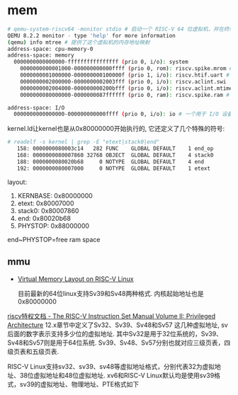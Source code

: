 # mem
```bash
# qemu-system-riscv64 -monitor stdio # 启动一个 RISC-V 64 位虚拟机，并在终端上打开一个 QEMU 监视器控制台, 此时host cpu负载很高, 注意及时退出
QEMU 8.2.2 monitor - type 'help' for more information
(qemu) info mtree # 提供了这个虚拟机的内存地址映射
address-space: cpu-memory-0
address-space: memory
  0000000000000000-ffffffffffffffff (prio 0, i/o): system
    0000000000001000-000000000000ffff (prio 0, rom): riscv.spike.mrom # 机器模式 ROM（只读存储器）. 它通常存放引导加载程序（bootloader）或一小段固件，它们是虚拟机启动时首先运行的代码
    0000000001000000-000000000100000f (prio 1, i/o): riscv.htif.uart # 一个 UART（通用异步收发器）的地址范围，这是一个简单的串行通信设备。客户操作系统使用这个地址来向虚拟串行端口写入或从中读取数据。htif（主机-目标接口）表示它是一个特定的 QEMU 管理的设备
    0000000002000000-0000000002003fff (prio 0, i/o): riscv.aclint.swi
    0000000002004000-000000000200bfff (prio 0, i/o): riscv.aclint.mtimer # 是 ACLINT (Advanced Core Local Interruptor, 高级核心本地中断控制器）设备. swi 部分处理软件中断，而 mtimer 是一个机器模式定时器
    0000000080000000-0000000087ffffff (prio 0, ram): riscv.spike.ram # 主 RAM（随机存取存储器, 这里大小是128MB, 0x80000000=2G）. 客户操作系统会将内核和所有用户空间程序加载到这个区域. 地址 0x80000000 是 RISC-V 裸机和嵌入式系统中 RAM 常见的起始地址

address-space: I/O
  0000000000000000-000000000000ffff (prio 0, i/o): io # 一个用于 I/O 设备的单独地址空间，对于大多数系统来说，它通常是主内存空间的镜像
```

kernel.ld让kernel也是从0x80000000开始执行的, 它还定义了几个特殊的符号:
```bash
# readelf -s kernel | grep -E "etext|stack0|end"
   158: 0000000080003c14   282 FUNC    GLOBAL DEFAULT    1 end_op
   168: 0000000080007860 32768 OBJECT  GLOBAL DEFAULT    4 stack0
   188: 0000000080020b68     0 NOTYPE  GLOBAL DEFAULT    4 end
   192: 0000000080007000     0 NOTYPE  GLOBAL DEFAULT    1 etext
```

layout:
1. KERNBASE: 0x80000000
1. etext:    0x80007000
1. stack0:   0x80007860
1. end:      0x80020b68
1. PHYSTOP:  0x88000000

end~PHYSTOP=free ram space

## mmu
- [Virtual Memory Layout on RISC-V Linux](https://www.kernel.org/doc/html/v6.6/riscv/vm-layout.html)

	目前最新的64位linux支持Sv39和Sv48两种格式. 内核起始地址也是0x80000000

[riscv特权文档 - The RISC-V Instruction Set Manual Volume II: Privileged Architecture](https://riscv.atlassian.net/wiki/spaces/HOME/pages/16154769/RISC-V+Technical+Specifications) 12.x章节中定义了Sv32、Sv39、Sv48和Sv57 这几种虚拟地址, sv后面的数字表示支持多少位的虚拟地址. 其中Sv32是用于32位系统的，Sv39、Sv48和Sv57则是用于64位系统. Sv39、Sv48、Sv57分别也就对应三级页表，四级页表和五级页表.

RISC-V Linux支持sv32、sv39、sv48等虚拟地址格式，分别代表32为虚拟地址、38位虚拟地址和48位虚拟地址. xv6和RISC-V Linux默认均是使用sv39格式，sv39的虚拟地址、物理地址、PTE格式如下